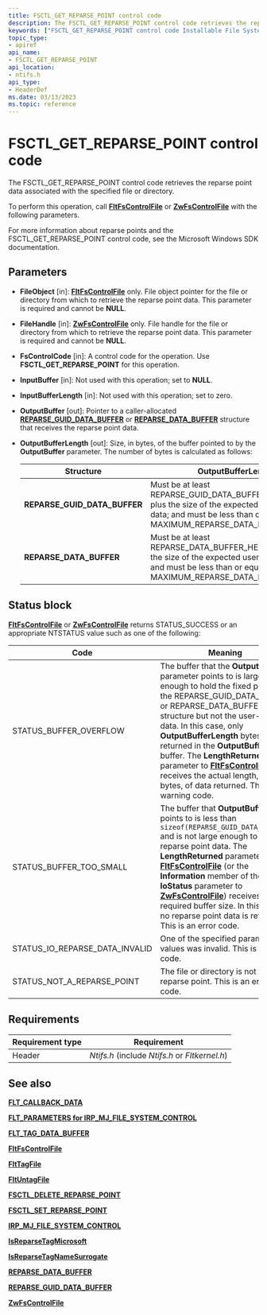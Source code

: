 ```yaml
---
title: FSCTL_GET_REPARSE_POINT control code
description: The FSCTL_GET_REPARSE_POINT control code retrieves the reparse point data associated with the specified file or directory.
keywords: ["FSCTL_GET_REPARSE_POINT control code Installable File System Drivers"]
topic_type:
- apiref
api_name:
- FSCTL_GET_REPARSE_POINT
api_location:
- ntifs.h
api_type:
- HeaderDef
ms.date: 03/13/2023
ms.topic: reference
---
```


# FSCTL_GET_REPARSE_POINT control code

The FSCTL_GET_REPARSE_POINT control code retrieves the reparse point data associated with the specified file or directory.

To perform this operation, call [**FltFsControlFile**](/windows-hardware/drivers/ddi/fltkernel/nf-fltkernel-fltfscontrolfile) or [**ZwFsControlFile**](/previous-versions/ff566462(v=vs.85)) with the following parameters.

For more information about reparse points and the FSCTL_GET_REPARSE_POINT control code, see the Microsoft Windows SDK documentation.

## Parameters

- **FileObject** [in]: [**FltFsControlFile**](/windows-hardware/drivers/ddi/fltkernel/nf-fltkernel-fltfscontrolfile) only. File object pointer for the file or directory from which to retrieve the reparse point data. This parameter is required and cannot be **NULL**.

- **FileHandle** [in]: [**ZwFsControlFile**](/previous-versions/ff566462(v=vs.85)) only. File handle for the file or directory from which to retrieve the reparse point data. This parameter is required and cannot be **NULL**.

- **FsControlCode** [in]: A control code for the operation. Use **FSCTL_GET_REPARSE_POINT** for this operation.

- **InputBuffer** [in]: Not used with this operation; set to **NULL**.

- **InputBufferLength** [in]: Not used with this operation; set to zero.

- **OutputBuffer** [out]: Pointer to a caller-allocated [**REPARSE_GUID_DATA_BUFFER**](/windows-hardware/drivers/ddi/ntifs/ns-ntifs-_reparse_guid_data_buffer) or [**REPARSE_DATA_BUFFER**](/windows-hardware/drivers/ddi/ntifs/ns-ntifs-_reparse_data_buffer) structure that receives the reparse point data.

- **OutputBufferLength** [out]: Size, in bytes, of the buffer pointed to by the **OutputBuffer** parameter. The number of bytes is calculated as follows:

  | Structure | OutputBufferLength |
  | --------- | ------------------ |
  | **REPARSE_GUID_DATA_BUFFER** | Must be at least REPARSE_GUID_DATA_BUFFER_HEADER_SIZE plus the size of the expected user-defined data; and must be less than or equal to MAXIMUM_REPARSE_DATA_BUFFER_SIZE. |
  | **REPARSE_DATA_BUFFER**      | Must be at least REPARSE_DATA_BUFFER_HEADER_SIZE plus the size of the expected user-defined data; and must be less than or equal to MAXIMUM_REPARSE_DATA_BUFFER_SIZE. |

## Status block

[**FltFsControlFile**](/windows-hardware/drivers/ddi/fltkernel/nf-fltkernel-fltfscontrolfile) or [**ZwFsControlFile**](/previous-versions/ff566462(v=vs.85)) returns STATUS_SUCCESS or an appropriate NTSTATUS value such as one of the following:

| Code | Meaning |
| ---- | ------- |
| STATUS_BUFFER_OVERFLOW | The buffer that the **OutputBuffer** parameter points to is large enough to hold the fixed portion of the REPARSE_GUID_DATA_BUFFER or REPARSE_DATA_BUFFER structure but not the user-defined data. In this case, only **OutputBufferLength** bytes are returned in the **OutputBuffer** buffer. The **LengthReturned** parameter to [**FltFsControlFile**](/windows-hardware/drivers/ddi/fltkernel/nf-fltkernel-fltfscontrolfile) receives the actual length, in bytes, of data returned. This is a warning code. |
| STATUS_BUFFER_TOO_SMALL | The buffer that **OutputBuffer** points to is less than ```sizeof(REPARSE_GUID_DATA_BUFFER)``` and is not large enough to hold the reparse point data. The **LengthReturned** parameter to [**FltFsControlFile**](/windows-hardware/drivers/ddi/fltkernel/nf-fltkernel-fltfscontrolfile) (or the **Information** member of the **IoStatus** parameter to [**ZwFsControlFile**](/previous-versions/ff566462(v=vs.85))) receives the required buffer size. In this case, no reparse point data is returned. This is an error code. |
| STATUS_IO_REPARSE_DATA_INVALID | One of the specified parameter values was invalid. This is an error code. |
| STATUS_NOT_A_REPARSE_POINT | The file or directory is not a reparse point. This is an error code. |

## Requirements

| Requirement type | Requirement |
| ---------------- | ----------- |
| Header | *Ntifs.h* (include *Ntifs.h* or *Fltkernel.h*) |

## See also

[**FLT_CALLBACK_DATA**](/windows-hardware/drivers/ddi/fltkernel/ns-fltkernel-_flt_callback_data)

[**FLT_PARAMETERS for IRP_MJ_FILE_SYSTEM_CONTROL**](flt-parameters-for-irp-mj-file-system-control.md)

[**FLT_TAG_DATA_BUFFER**](/windows-hardware/drivers/ddi/fltkernel/ns-fltkernel-_flt_tag_data_buffer)

[**FltFsControlFile**](/windows-hardware/drivers/ddi/fltkernel/nf-fltkernel-fltfscontrolfile)

[**FltTagFile**](/windows-hardware/drivers/ddi/fltkernel/nf-fltkernel-flttagfile)

[**FltUntagFile**](/windows-hardware/drivers/ddi/fltkernel/nf-fltkernel-fltuntagfile)

[**FSCTL_DELETE_REPARSE_POINT**](fsctl-delete-reparse-point.md)

[**FSCTL_SET_REPARSE_POINT**](fsctl-set-reparse-point.md)

[**IRP_MJ_FILE_SYSTEM_CONTROL**](irp-mj-file-system-control.md)

[**IsReparseTagMicrosoft**](/windows-hardware/drivers/ddi/ntifs/nf-ntifs-isreparsetagmicrosoft)

[**IsReparseTagNameSurrogate**](/windows-hardware/drivers/ddi/ntifs/nf-ntifs-isreparsetagnamesurrogate)

[**REPARSE_DATA_BUFFER**](/windows-hardware/drivers/ddi/ntifs/ns-ntifs-_reparse_data_buffer)

[**REPARSE_GUID_DATA_BUFFER**](/windows-hardware/drivers/ddi/ntifs/ns-ntifs-_reparse_guid_data_buffer)

[**ZwFsControlFile**](/previous-versions/ff566462(v=vs.85))
